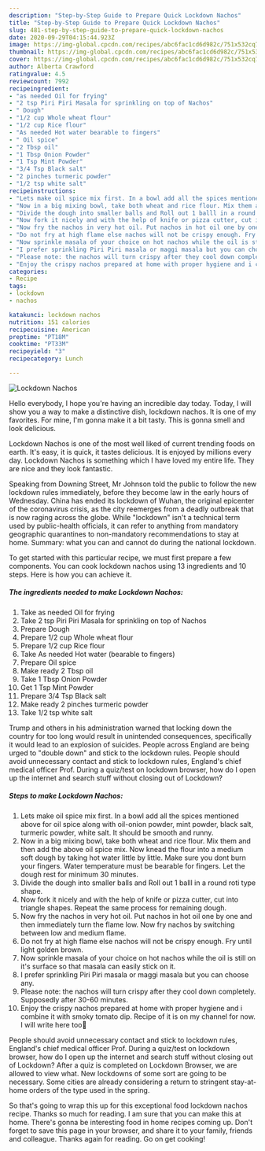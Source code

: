 ```yaml
---
description: "Step-by-Step Guide to Prepare Quick Lockdown Nachos"
title: "Step-by-Step Guide to Prepare Quick Lockdown Nachos"
slug: 481-step-by-step-guide-to-prepare-quick-lockdown-nachos
date: 2020-09-29T04:15:44.923Z
image: https://img-global.cpcdn.com/recipes/abc6fac1cd6d982c/751x532cq70/lockdown-nachos-recipe-main-photo.jpg
thumbnail: https://img-global.cpcdn.com/recipes/abc6fac1cd6d982c/751x532cq70/lockdown-nachos-recipe-main-photo.jpg
cover: https://img-global.cpcdn.com/recipes/abc6fac1cd6d982c/751x532cq70/lockdown-nachos-recipe-main-photo.jpg
author: Alberta Crawford
ratingvalue: 4.5
reviewcount: 7992
recipeingredient:
- "as needed Oil for frying"
- "2 tsp Piri Piri Masala for sprinkling on top of Nachos"
- " Dough"
- "1/2 cup Whole wheat flour"
- "1/2 cup Rice flour"
- "As needed Hot water bearable to fingers"
- " Oil spice"
- "2 Tbsp oil"
- "1 Tbsp Onion Powder"
- "1 Tsp Mint Powder"
- "3/4 Tsp Black salt"
- "2 pinches turmeric powder"
- "1/2 tsp white salt"
recipeinstructions:
- "Lets make oil spice mix first. In a bowl add all the spices mentioned above for oil spice along with oil-onion powder, mint powder, black salt, turmeric powder, white salt. It should be smooth and runny."
- "Now in a big mixing bowl, take both wheat and rice flour. Mix them and then add the above oil spice mix. Now knead the flour into a medium soft dough by taking hot water little by little. Make sure you dont burn your fingers. Water temperature must be bearable for fingers. Let the dough rest for minimum 30 minutes."
- "Divide the dough into smaller balls and Roll out 1 balll in a round roti type shape."
- "Now fork it nicely and with the help of knife or pizza cutter, cut into triangle shapes. Repeat the same process for remaining dough."
- "Now fry the nachos in very hot oil. Put nachos in hot oil one by one and then immediately turn the flame low. Now fry nachos by switching between low and medium flame."
- "Do not fry at high flame else nachos will not be crispy enough. Fry until light golden brown."
- "Now sprinkle masala of your choice on hot nachos while the oil is still on it&#39;s surface so that masala can easily stick on it."
- "I prefer sprinkling Piri Piri masala or maggi masala but you can choose any."
- "Please note: the nachos will turn crispy after they cool down completely. Supposedly after 30-60 minutes."
- "Enjoy the crispy nachos prepared at home with proper hygiene and i combine it with smoky tomato dip. Recipe of it is on my channel for now. I will write here too🙂"
categories:
- Recipe
tags:
- lockdown
- nachos

katakunci: lockdown nachos 
nutrition: 151 calories
recipecuisine: American
preptime: "PT18M"
cooktime: "PT33M"
recipeyield: "3"
recipecategory: Lunch

---
```



![Lockdown Nachos](https://img-global.cpcdn.com/recipes/abc6fac1cd6d982c/751x532cq70/lockdown-nachos-recipe-main-photo.jpg)

Hello everybody, I hope you're having an incredible day today. Today, I will show you a way to make a distinctive dish, lockdown nachos. It is one of my favorites. For mine, I'm gonna make it a bit tasty. This is gonna smell and look delicious.

Lockdown Nachos is one of the most well liked of current trending foods on earth. It's easy, it is quick, it tastes delicious. It is enjoyed by millions every day. Lockdown Nachos is something which I have loved my entire life. They are nice and they look fantastic.

Speaking from Downing Street, Mr Johnson told the public to follow the new lockdown rules immediately, before they become law in the early hours of Wednesday. China has ended its lockdown of Wuhan, the original epicenter of the coronavirus crisis, as the city reemerges from a deadly outbreak that is now raging across the globe. While &#34;lockdown&#34; isn&#39;t a technical term used by public-health officials, it can refer to anything from mandatory geographic quarantines to non-mandatory recommendations to stay at home. Summary: what you can and cannot do during the national lockdown.


To get started with this particular recipe, we must first prepare a few components. You can cook lockdown nachos using 13 ingredients and 10 steps. Here is how you can achieve it.

<!--inarticleads1-->

##### The ingredients needed to make Lockdown Nachos:

1. Take as needed Oil for frying
1. Take 2 tsp Piri Piri Masala for sprinkling on top of Nachos
1. Prepare  Dough
1. Prepare 1/2 cup Whole wheat flour
1. Prepare 1/2 cup Rice flour
1. Take As needed Hot water (bearable to fingers)
1. Prepare  Oil spice
1. Make ready 2 Tbsp oil
1. Take 1 Tbsp Onion Powder
1. Get 1 Tsp Mint Powder
1. Prepare 3/4 Tsp Black salt
1. Make ready 2 pinches turmeric powder
1. Take 1/2 tsp white salt


Trump and others in his administration warned that locking down the country for too long would result in unintended consequences, specifically it would lead to an explosion of suicides. People across England are being urged to &#34;double down&#34; and stick to the lockdown rules. People should avoid unnecessary contact and stick to lockdown rules, England&#39;s chief medical officer Prof. During a quiz/test on lockdown browser, how do I open up the internet and search stuff without closing out of Lockdown? 

<!--inarticleads2-->

##### Steps to make Lockdown Nachos:

1. Lets make oil spice mix first. In a bowl add all the spices mentioned above for oil spice along with oil-onion powder, mint powder, black salt, turmeric powder, white salt. It should be smooth and runny.
1. Now in a big mixing bowl, take both wheat and rice flour. Mix them and then add the above oil spice mix. Now knead the flour into a medium soft dough by taking hot water little by little. Make sure you dont burn your fingers. Water temperature must be bearable for fingers. Let the dough rest for minimum 30 minutes.
1. Divide the dough into smaller balls and Roll out 1 balll in a round roti type shape.
1. Now fork it nicely and with the help of knife or pizza cutter, cut into triangle shapes. Repeat the same process for remaining dough.
1. Now fry the nachos in very hot oil. Put nachos in hot oil one by one and then immediately turn the flame low. Now fry nachos by switching between low and medium flame.
1. Do not fry at high flame else nachos will not be crispy enough. Fry until light golden brown.
1. Now sprinkle masala of your choice on hot nachos while the oil is still on it&#39;s surface so that masala can easily stick on it.
1. I prefer sprinkling Piri Piri masala or maggi masala but you can choose any.
1. Please note: the nachos will turn crispy after they cool down completely. Supposedly after 30-60 minutes.
1. Enjoy the crispy nachos prepared at home with proper hygiene and i combine it with smoky tomato dip. Recipe of it is on my channel for now. I will write here too🙂


People should avoid unnecessary contact and stick to lockdown rules, England&#39;s chief medical officer Prof. During a quiz/test on lockdown browser, how do I open up the internet and search stuff without closing out of Lockdown? After a quiz is completed on Lockdown Browser, we are allowed to view what. New lockdowns of some sort are going to be necessary. Some cities are already considering a return to stringent stay-at-home orders of the type used in the spring. 

So that's going to wrap this up for this exceptional food lockdown nachos recipe. Thanks so much for reading. I am sure that you can make this at home. There's gonna be interesting food in home recipes coming up. Don't forget to save this page in your browser, and share it to your family, friends and colleague. Thanks again for reading. Go on get cooking!
